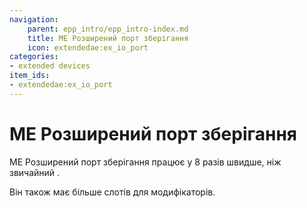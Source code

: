 ```yaml
---
navigation:
    parent: epp_intro/epp_intro-index.md
    title: МЕ Розширений порт зберігання
    icon: extendedae:ex_io_port
categories:
- extended devices
item_ids:
- extendedae:ex_io_port
---
```


# МЕ Розширений порт зберігання

<Row gap="20">
<BlockImage id="extendedae:ex_io_port" p:powered="true" scale="8"></BlockImage>
</Row>

МЕ Розширений порт зберігання працює у 8 разів швидше, ніж звичайний <ItemLink id="ae2:io_port" />.

Він також має більше слотів для модифікаторів.
